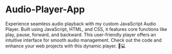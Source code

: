 # Audio-Player-App
Experience seamless audio playback with my custom JavaScript Audio Player. Built using JavaScript, HTML, and CSS, it features core functions like play, pause, forward, and backward. This user-friendly player offers an intuitive interface for smooth audio management. Check out the code and enhance your web projects with this dynamic player. 🎵💻
